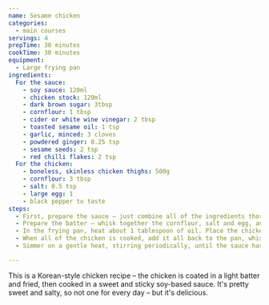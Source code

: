 ```yaml
---
name: Sesame chicken
categories:
  - main courses
servings: 4
prepTime: 30 minutes
cookTime: 30 minutes
equipment:
  - Large frying pan
ingredients:
  For the sauce:
    - soy sauce: 120ml
    - chicken stock: 120ml
    - dark brown sugar: 3tbsp
    - cornflour: 1 tbsp
    - cider or white wine vinegar: 2 tbsp
    - toasted sesame oil: 1 tsp
    - garlic, minced: 3 cloves
    - powdered ginger: 0.25 tsp
    - sesame seeds: 2 tsp
    - red chilli flakes: 2 tsp
  For the chicken:
    - boneless, skinless chicken thighs: 500g
    - cornflour: 3 tbsp
    - salt: 0.5 tsp
    - large egg: 1
    - black pepper to taste
steps:
  - First, prepare the sauce – just combine all of the ingredients thoroughly and set aside.
  - Prepare the batter – whisk together the cornflour, salt and egg, and season with pepper. Cut the chicken thighs into bite-sized pieces, drop into the batter, and mix well.
  - In the frying pan, heat about 1 tablespoon of oil. Place the chicken into the pan, piece by piece, making sure it makes good contact with the pan. Leave plenty of space for each piece – you will want to do this in two or three batches, adding more oil as required. Turn each piece a couple of times, until they are golden brown and cooked through.
  - When all of the chicken is cooked, add it all back to the pan, whisk the sauce to ensure it's still combined, and then pour it over the chicken.
  - Simmer on a gentle heat, stirring periodically, until the sauce has thickened. Remove from the heat and serve.

---
```


This is a Korean-style chicken recipe – the chicken is coated in a light batter and fried, then cooked in a sweet and sticky soy-based sauce. It's pretty sweet and salty, so not one for every day – but it's delicious.
